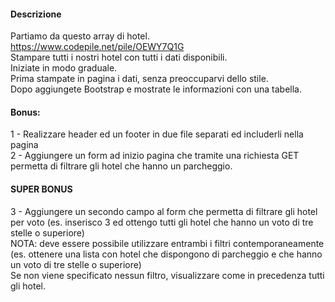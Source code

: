#### Descrizione
Partiamo da questo array di hotel. https://www.codepile.net/pile/OEWY7Q1G <br>
Stampare tutti i nostri hotel con tutti i dati disponibili. <br>
Iniziate in modo graduale. <br>
Prima stampate in pagina i dati, senza preoccuparvi dello stile. <br>
Dopo aggiungete Bootstrap e mostrate le informazioni con una tabella. <br>
#### Bonus: <br>
1 - Realizzare header ed un footer in due file separati ed includerli nella pagina<br>
2 - Aggiungere un form ad inizio pagina che tramite una richiesta GET permetta di filtrare gli hotel che hanno un parcheggio.<br>
#### SUPER BONUS<br>
3 - Aggiungere un secondo campo al form che permetta di filtrare gli hotel per voto (es. inserisco 3 ed ottengo tutti gli hotel che hanno un voto di tre stelle o superiore)<br>
NOTA: deve essere possibile utilizzare entrambi i filtri contemporaneamente (es. ottenere una lista con hotel che dispongono di parcheggio e che hanno un voto di tre stelle o superiore)<br>
Se non viene specificato nessun filtro, visualizzare come in precedenza tutti gli hotel.<br>